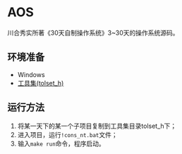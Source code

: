 # AOS

川合秀实所著《30天自制操作系统》3~30天的操作系统源码。

## 环境准备

- Windows
- [工具集(tolset_h)](http://hrb.osask.jp/tolset_h.zip)

## 运行方法

1. 将某一天下的某一个子项目复制到工具集目录tolset_h下；
2. 进入项目，运行`!cons_nt.bat`文件；
3. 输入`make run`命令，程序启动。